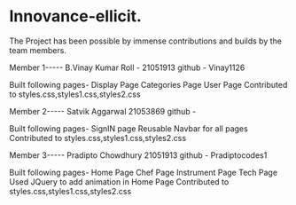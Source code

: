 # Innovance-ellicit.
The Project has been possible by immense contributions and builds by the team members.

Member 1-----
B.Vinay Kumar
Roll - 21051913
github - Vinay1126

Built following pages-
Display Page
Categories Page
User Page
Contributed to styles.css,styles1.css,styles2.css

Member 2-----
Satvik Aggarwal
21053869
github - 

Built following pages-
SignIN page
Reusable Navbar for all pages
Contributed to styles.css,styles1.css,styles2.css

Member 3-----
Pradipto Chowdhury
21051913
github - Pradiptocodes1 

Built following pages-
Home Page
Chef Page
Instrument Page
Tech Page
Used JQuery to add animation in Home Page
Contributed to styles.css,styles1.css,styles2.css
